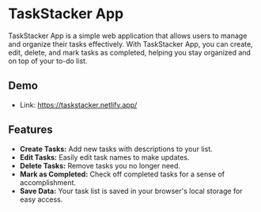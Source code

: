 # TaskStacker App

TaskStacker App is a simple web application that allows users to manage and organize their tasks effectively. With TaskStacker App, you can create, edit, delete, and mark tasks as completed, helping you stay organized and on top of your to-do list.


## Demo

* Link: https://taskstacker.netlify.app/


## Features

- **Create Tasks:** Add new tasks with descriptions to your list.
- **Edit Tasks:** Easily edit task names to make updates.
- **Delete Tasks:** Remove tasks you no longer need.
- **Mark as Completed:** Check off completed tasks for a sense of accomplishment.
- **Save Data:** Your task list is saved in your browser's local storage for easy access.



